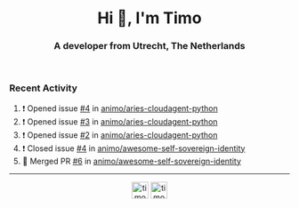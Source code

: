 <h1 align="center">Hi 👋, I'm Timo</h1>
<h3 align="center">A developer from Utrecht, The Netherlands</h3>
<br/>
<!-- https://github.com/rahuldkjain/github-profile-readme-generator --!>

<!--  <p align="left"><img src="https://github-readme-stats.vercel.app/api?username=timoglastra&show_icons=true&count_private=true&" alt="timoglastra" /></p> --!>

<!--
Github language stats
<p align="left"><img src="https://github-readme-stats.vercel.app/api/top-langs/?username=timoglastra&layout=compact" alt="timoglastra" /><p>
-->

<!-- Codestats language stats -->
<!-- <p align="left"><img src="https://codestats-readme.vercel.app/api/top-langs/?username=timoglastra&layout=compact&language_count=12" alt="timoglastra" /><p>    --!>
  
<h3>Recent Activity</h3>

<!--START_SECTION:activity-->
1. ❗️ Opened issue [#4](https://github.com/animo/aries-cloudagent-python/issues/4) in [animo/aries-cloudagent-python](https://github.com/animo/aries-cloudagent-python)
2. ❗️ Opened issue [#3](https://github.com/animo/aries-cloudagent-python/issues/3) in [animo/aries-cloudagent-python](https://github.com/animo/aries-cloudagent-python)
3. ❗️ Opened issue [#2](https://github.com/animo/aries-cloudagent-python/issues/2) in [animo/aries-cloudagent-python](https://github.com/animo/aries-cloudagent-python)
4. ❗️ Closed issue [#4](https://github.com/animo/awesome-self-sovereign-identity/issues/4) in [animo/awesome-self-sovereign-identity](https://github.com/animo/awesome-self-sovereign-identity)
5. 🎉 Merged PR [#6](https://github.com/animo/awesome-self-sovereign-identity/pull/6) in [animo/awesome-self-sovereign-identity](https://github.com/animo/awesome-self-sovereign-identity)
<!--END_SECTION:activity-->

---

<p align="center">
<a href="https://twitter.com/timoglastra" target="blank"><img align="center" src="https://cdn.jsdelivr.net/npm/simple-icons@3.0.1/icons/twitter.svg" alt="timoglastra" height="30" width="30" /></a>
<a href="https://linkedin.com/in/timoglastra" target="blank"><img align="center" src="https://cdn.jsdelivr.net/npm/simple-icons@3.0.1/icons/linkedin.svg" alt="timoglastra" height="30" width="30" /></a>
</p>



